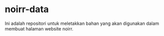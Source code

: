 # noirr-data
 Ini adalah repositori untuk meletakkan bahan yang akan digunakan dalam membuat halaman website noirr.
